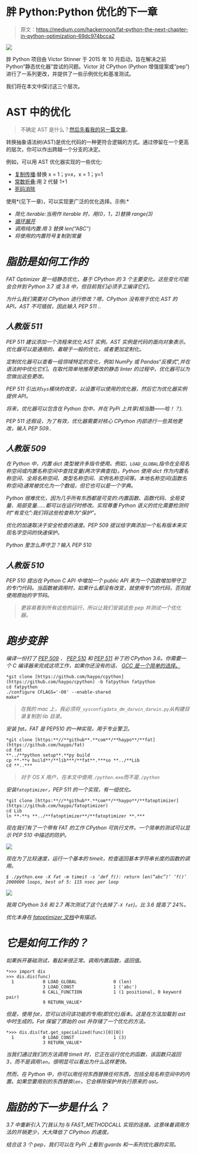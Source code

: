 # 胖 Python:Python 优化的下一章

> 原文：<https://medium.com/hackernoon/fat-python-the-next-chapter-in-python-optimization-69dc974bcca2>

![](img/fbbd065cc32513055fe44804dfa04fc5.png)

胖 Python 项目由 Victor Stinner 于 2015 年 10 月启动，旨在解决之前 Python“静态优化器”尝试的问题。Victor 对 CPython (Python 增强提案或“pep”)进行了一系列更改，并提供了一些示例优化和基准测试。

我们将在本文中探讨这三个层次。

# AST 中的优化

> 不确定 AST 是什么？[然后先看我的另一篇文章](https://hackernoon.com/modifying-the-python-language-in-7-minutes-b94b0a99ce14?gi=70b2d55c18a5)。

转换抽象语法树(AST)是优化代码的一种更符合逻辑的方式。通过停留在一个更高的层次，你可以作出跨越一个分支的决定。

例如，可以用 AST 优化器实现的一些优化:

*   [复制传播](https://en.wikipedia.org/wiki/Copy_propagation):替换 x = 1；y=x，x = 1；y=1
*   [常数折叠](https://en.wikipedia.org/wiki/Constant_folding):用 2 代替 1+1
*   [死码消除](https://en.wikipedia.org/wiki/Dead_code_elimination)

使用*(见下一章)，可以实现更广泛的优化选择。示例:*

*   *简化 iterable:当用作 iterable 时，用(0，1，2)替换 range(3)*
*   *[循环展开](https://en.wikipedia.org/wiki/Loop_unrolling)*
*   *调用纯内置:用 3 替换 len(“ABC”)*
*   *将使用的内置符号复制到常量*

# *脂肪是如何工作的*

*FAT Optimizer 是一组静态优化，基于 CPython 的 3 个主要变化。这些变化可能会合并到 Python 3.7 或 3.8 中，但目前我们必须手工编译它们。*

*为什么我们需要对 CPython 进行修改？嗯，CPython 没有用于优化 AST 的 API。AST 不可插拔，因此输入 *PEP 511* ..*

## *人教版 511*

*PEP 511 建议添加一个流程来优化 AST 实例。AST 实例是代码的面向对象表示。优化器可以是通用的，着眼于一般的优化，或者更加定制化。*

*定制优化器可以查看一组领域特定的变化，例如 NumPy 或 Pandas“反模式”,并在语法树中优化它们。在取代简单地推荐更改的静态 linter 的过程中，优化器可以为您做出这些更改。*

*PEP 511 引出对`sys`模块的改变，以设置可以使用的优化器，然后它为优化器实例提供 API。*

*将来，优化器可以包含在 Python 包中，并在 PyPi 上共享(相当酷——哈！？).*

*PEP 511 还假设，为了有效，优化器需要对核心 CPython 内部进行一些其他更改，输入 PEP 509..*

## *人教版 509*

*在 Python 中，内置 dict 类型被许多指令使用。例如，`LOAD_GLOBAL`指令在全局名称空间或内置名称空间中查找变量(两次字典查找)。Python 使用 dict 作为内置名称空间、全局名称空间、类型名称空间、实例名称空间等。本地名称空间(函数名称空间)通常被优化为一个数组，但它也可以是一个字典。*

*Python 很难优化，因为几乎所有东西都是可变的:内置函数、函数代码、全局变量、局部变量……都可以在运行时修改。实现尊重 Python 语义的优化需要检测何时“有变化”:我们将这些检查称为“保护”。*

*优化的加速取决于安全检查的速度。PEP 509 提议给字典添加一个私有版本来实现名字空间的快速保护。*

*Python 里怎么弄守卫？输入 PEP 510*

## *人教版 510*

*PEP 510 提出在 Python C API 中增加一个 *public* *API* 来为一个函数增加带守卫的专门代码。当函数被调用时，如果什么都没有改变，就使用专门的代码，否则就使用原始的字节码。*

> *更容易看到所有这些的运行，所以让我们安装这些 pep 并测试一个优化器。*

# *跑步变胖*

*编译一份打了 [PEP 509](https://www.python.org/dev/peps/pep-0509/) 、 [PEP 510](https://www.python.org/dev/peps/pep-0510) 和 [PEP 511](https://www.python.org/dev/peps/pep-0511/) 补丁的 CPython 3.6。你需要一个 C 编译器来完成这项工作，如果你还没有的话， [GCC 是一个简单的选择。](https://gcc.gnu.org/install/)*

```
*git clone [https://github.com/haypo/cpython](https://github.com/haypo/cpython) -b fatpython fatpython
cd fatpython
./configure CFLAGS='-O0' --enable-shared
make*
```

> *在我的 mac 上，我必须将`_sysconfigdata_dm_darwin_darwin.py`从构建目录复制到 lib 目录。*

*安装 fat。FAT 是 PEP510 的一种实现，用于专业警卫。*

```
*git clone [https:**//**github**.**com**/**haypo**/**fat](https://github.com/haypo/fat)
cd fat
**../**python setup**.**py build
cp **-**v build**/**lib***/**fat**.***so **../**Lib
cd **..***
```

> *对于 OS X 用户，在本文中使用`./python.exe`而不是`./python`*

*安装`fatoptimizer`，PEP 511 的一个实现，有一组优化。*

```
*git clone [https:**//**github**.**com**/**haypo**/**fatoptimizer](https://github.com/haypo/fatoptimizer)
cd Lib
ln **-**s **../**fatoptimizer**/**fatoptimizer **.***
```

*现在我们有了一个带有 FAT 的工作 CPython 可执行文件。一个简单的测试可以显示 PEP 510 中描述的防护。*

*![](img/9daa17786f30cd645e096770eeaecf65.png)*

*现在为了比较速度，运行一个基本的 timeit，检查返回基本字符串长度的函数的调用。*

*`$ ./python.exe -X fat -m timeit -s ‘def f(): return len(“abc”)’ ‘f()’
2000000 loops, best of 5: 115 nsec per loop`*

*![](img/8f7b50669a4a3479d18a8b0ece8201eb.png)*

*我用 CPython 3.6 和 2.7 再次测试了这个(去掉了`-X fat`)。比 3.6 提高了 24%。*

*优化本身在 [fatoptimizer 文档](https://fatoptimizer.readthedocs.io/en/latest/optimizations.html)中有描述。*

# *它是如何工作的？*

*如果拆开基础测试，看起来很正常。调用内置函数，返回值。*

```
*>>> import dis
>>> dis.dis(func)
  1           0 LOAD_GLOBAL              0 (len)
              3 LOAD_CONST               1 ('abc')
              6 CALL_FUNCTION            1 (1 positional, 0 keyword pair)
              9 RETURN_VALUE*
```

*但是，使用 fat，您可以访问该功能的专用(即优化)版本。这是在方法加载到 ast 中时生成的。Fat 保留了原始的 ast 并存储了一个优化的方法。*

```
*>>> dis.dis(fat.get_specialized(func)[0][0])
  1           0 LOAD_CONST               1 (3)
              3 RETURN_VALUE*
```

*当我们通过我们的方法调用 timeit 时，它正在运行优化的函数，该函数只返回 3，而不是调用`len`。很明显可以看出为什么这样更快。*

*然而，在 Python 中，你可以用任何东西替换任何东西，包括全局名称空间中的内置。如果您要用别的东西替换`len`，它会移除保护并执行原来的 ast。*

# *脂肪的下一步是什么？*

*3.7 中重新引入了(我认为)与 FAST_METHODCALL 实现的连接。这意味着调用方法的开销更少，大大降低了 CPython 的速度。*

*结合这 3 个 pep，我们可以在 PyPi 上看到 guards 和一系列优化器的实现。*